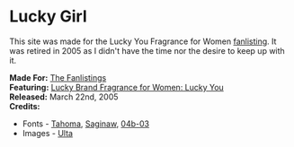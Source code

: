 # Lucky Girl
This site was made for the Lucky You Fragrance for Women <a href="http://thefanlistings.org/">fanlisting</a>. It was retired in 2005 as I didn't have the time nor the desire to keep up with it.

<strong>Made For:</strong> <a href="http://www.thefanlistings.org/">The Fanlistings</a><br />
<strong>Featuring:</strong> <a href="http://www.amazon.com/Lucky-Brand-Women-Toilette-Spray/dp/B0007D3B56">Lucky Brand Fragrance for Women: Lucky You</a><br />
<strong>Released:</strong> March 22nd, 2005<br />
<strong>Credits:</strong><br />
	<ul>
	<li>Fonts - <a href="http://en.wikipedia.org/wiki/Verdana">Tahoma</a>, <a href="http://www.urbanfonts.com/fonts/Saginaw.htm">Saginaw</a>, <a href="http://www.dsg4.com/04/extra/bitmap/">04b-03</a></li>
	<li>Images - <a href="http://ulta.com">Ulta</a></li>
	</ul>
